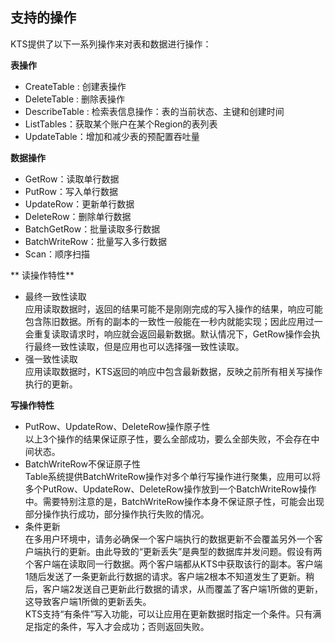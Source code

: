 ## 支持的操作
KTS提供了以下一系列操作来对表和数据进行操作：

**表操作**

* CreateTable : 创建表操作
* DeleteTable : 删除表操作
* DescribeTable : 检索表信息操作：表的当前状态、主键和创建时间
* ListTables：获取某个账户在某个Region的表列表
* UpdateTable：增加和减少表的预配置吞吐量

**数据操作**

* GetRow：读取单行数据
* PutRow：写入单行数据
* UpdateRow：更新单行数据
* DeleteRow：删除单行数据
* BatchGetRow：批量读取多行数据
* BatchWriteRow：批量写入多行数据
* Scan：顺序扫描

** 读操作特性**

* 最终一致性读取<br>应用读取数据时，返回的结果可能不是刚刚完成的写入操作的结果，响应可能包含陈旧数据。所有的副本的一致性一般能在一秒内就能实现；因此应用过一会重复读取请求时，响应就会返回最新数据。默认情况下，GetRow操作会执行最终一致性读取，但是应用也可以选择强一致性读取。
* 强一致性读取<br>应用读取数据时，KTS返回的响应中包含最新数据，反映之前所有相关写操作执行的更新。

**写操作特性**

* PutRow、UpdateRow、DeleteRow操作原子性<br>
以上3个操作的结果保证原子性，要么全部成功，要么全部失败，不会存在中间状态。
* BatchWriteRow不保证原子性<br>Table系统提供BatchWriteRow操作对多个单行写操作进行聚集，应用可以将多个PutRow、UpdateRow、DeleteRow操作放到一个BatchWriteRow操作中。需要特别注意的是，BatchWriteRow操作本身不保证原子性，可能会出现部分操作执行成功，部分操作执行失败的情况。
* 条件更新<br>在多用户环境中，请务必确保一个客户端执行的数据更新不会覆盖另外一个客户端执行的更新。由此导致的“更新丢失”是典型的数据库并发问题。假设有两个客户端在读取同一行数据。两个客户端都从KTS中获取该行的副本。客户端1随后发送了一条更新此行数据的请求。客户端2根本不知道发生了更新。稍后，客户端2发送自己更新此行数据的请求，从而覆盖了客户端1所做的更新，这导致客户端1所做的更新丢失。<br>KTS支持“有条件”写入功能，可以让应用在更新数据时指定一个条件。只有满足指定的条件，写入才会成功；否则返回失败。




